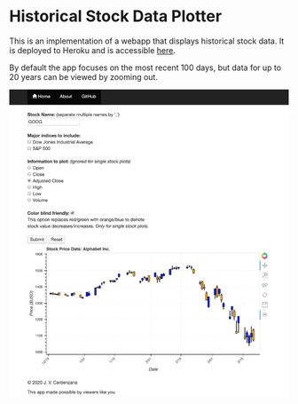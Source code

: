 # Historical Stock Data Plotter
This is an implementation of a webapp that displays historical stock data. It is deployed to Heroku and is accessible [here](https://cardenzana-di-milestoneproj.herokuapp.com/).

By default the app focuses on the most recent 100 days, but data for up to 20 years can be viewed by zooming out.

![](images/webapp.png)